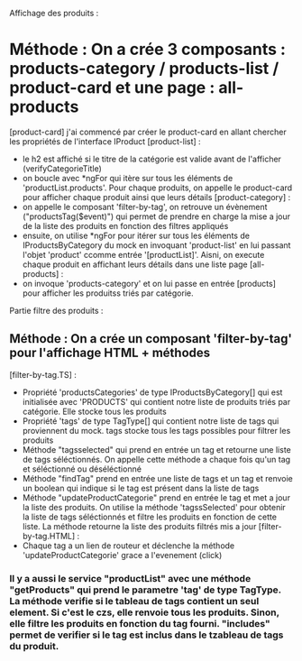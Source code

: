 Affichage des produits : 
# Méthode : On a crée 3 composants : products-category / products-list / product-card et une page : all-products 
[product-card] j'ai commencé par créer le product-card en allant chercher les propriétés de l'interface IProduct
[product-list] :
- le h2 est affiché si le titre de la catégorie est valide avant de l'afficher (verifyCategorieTitle)
- on boucle avec *ngFor qui itère sur tous les éléments de 'productList.products'. Pour chaque produits, on appelle le product-card pour afficher chaque produit ainsi que leurs détails
[product-category] : 
- on appelle le composant 'filter-by-tag', on retrouve un évènement ("productsTag($event)") qui permet de prendre en charge la mise a jour de la liste des produits en fonction des filtres appliqués 
- ensuite, on utilise *ngFor pour itérer sur tous les éléments de IProductsByCategory du mock en invoquant 'product-list' en lui passant l'objet 'product' ccomme entrée '[productList]'. Aisni, on execute chaque produit en affichant leurs détails dans une liste
page [all-products] :
- on invoque 'products-category' et on lui passe en entrée [products] pour afficher les produitss triés par catégorie.  

Partie filtre des produits : 
## Méthode : On a crée un composant 'filter-by-tag' pour l'affichage HTML + méthodes 
[filter-by-tag.TS] : 
- Propriété 'productsCategories' de type IProductsByCategory[] qui est initialisée avec 'PRODUCTS' qui contient notre liste de produits triés par catégorie. Elle stocke tous les produits 
- Propriété 'tags' de type TagType[] qui contient notre liste de tags qui proviennent du mock. tags stocke tous les tags possibles pour filtrer les produits
- Méthode "tagsselected" qui prend en entrée un tag et retourne une liste de tags séléctionnés. On appelle cette méthode a chaque fois qu'un tag et séléctionné ou déséléctionné 
- Méthode "findTag" prend en entrée une liste de tags et un tag et renvoie un boolean qui indique si le tag est présent dans la liste de tags 
- Méthode "updateProductCategorie" prend en entrée le tag et met a jour la liste des produits. On utilise la méthode 'tagssSelected' pour obtenir la liste de tags séléctionnés et filtre les produits en fonction de cette liste. La méthode retourne la liste des produits filtrés mis a jour
[filter-by-tag.HTML] : 
- Chaque tag a un lien de routeur et déclenche la méthode 'updateProductCategorie' grace a l'evenement (click) 

### Il y a aussi le service "productList" avec une méthode "getProducts" qui prend le parametre 'tag' de type TagType. La méthode verifie si le tableau de tags contient un seul element. Si c'est le czs, elle renvoie tous les produits. Sinon, elle filtre les produits en fonction du tag fourni. "includes" permet de verifier si le tag est inclus dans le tzableau de tags du produit. 
